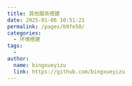 ```yaml
---
title: 其他服务搭建
date: 2025-01-06 10:51:21
permalink: /pages/b9fe50/
categories:
  - 环境搭建
tags:
  - 
author: 
  name: bingxueyizu
  link: https://github.com/bingxueyizu
---
```

